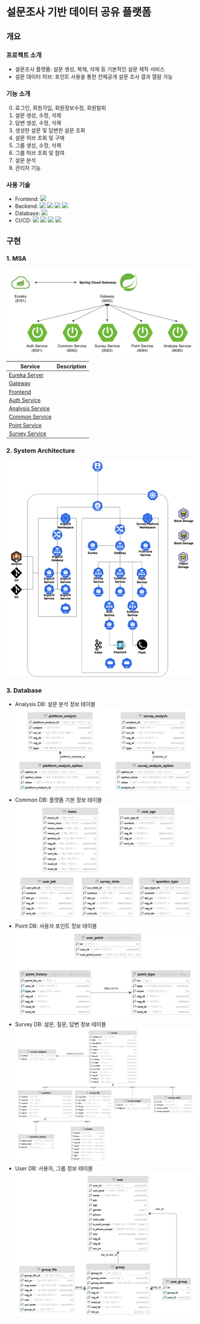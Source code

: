 # 설문조사 기반 데이터 공유 플랫폼
## 개요
### 프로젝트 소개
- 설문조사 플랫폼: 설문 생성, 복제, 삭제 등 기본적인 설문 제작 서비스
- 설문 데이터 허브: 포인트 사용을 통한 전체공개 설문 조사 결과 열람 가능
### 기능 소개
0. 로그인, 회원가입, 회원정보수정, 회원탈퇴
1. 설문 생성, 수정, 삭제
2. 답변 생성, 수정, 삭제
3. 생성한 설문 및 답변한 설문 조회
4. 설문 허브 조회 및 구매
5. 그룹 생성, 수정, 삭제
6. 그룹 허브 조회 및 참여
7. 설문 분석
8. 관리자 기능
### 사용 기술
- Frontend: 
![](https://img.shields.io/badge/React-61DAFB?style=flat-square&logo=react&logoColor=white)
- Backend: 
![](https://img.shields.io/badge/Java-007396?style=flat-square&logo=java&logoColor=white)
![](https://img.shields.io/badge/SpringBoot-6DB33F?style=flat-square&logo=springboot&logoColor=white)
![](https://img.shields.io/badge/ApacheKafka-231F20?style=flat-square&logo=apachekafka&logoColor=white)
![](https://img.shields.io/badge/KakaoiCloud-FFCD00?style=flat-square&logo=kakao&logoColor=white)
- Database:
![](https://img.shields.io/badge/MySQL-4479A1?style=flat-square&logo=mysql&logoColor=white)
- CI/CD:
![](https://img.shields.io/badge/Kubernetes-326CE5?style=flat-square&logo=kubernetes&logoColor=white)
![](https://img.shields.io/badge/Docker-2496ED?style=flat-square&logo=docker&logoColor=white)
![](https://img.shields.io/badge/Jenkins-D24939?style=flat-square&logo=jenkins&logoColor=white)
![](https://img.shields.io/badge/Argo-EF7B4D?style=flat-square&logo=argo&logoColor=white)
## 구현
### 1. MSA
![](readmeImg/msa.png)

|Service|Description|
|---|---|
|[Eureka Server](https://github.com/solbiko/survey_platform_backend_eurekaserver.git)||
|[Gateway](https://github.com/solbiko/survey_platform_backend_gateway.git)||
|[Frontend](https://github.com/solbiko/survey_platform_frontend_react.git)||
|[Auth Service](https://github.com/solbiko/survey_platform_backend_auth.git)||
|[Analysis Service](https://github.com/OYJ-hansung/survey_platform_backend_analysis.git)||
|[Common Service](https://github.com/solbiko/survey_platform_backend_common.git)||
|[Point Service](https://github.com/stella693/survey_platform_backend_point.git)||
|[Survey Service](https://github.com/solbiko/survey_platform_backend_survey.git)||
### 2. System Architecture
![](readmeImg/sa.png)
### 3. Database
- Analysis DB: 설문 분석 정보 테이블
![](readmeImg/dbimg/analysis_db.png)
- Common DB: 플랫폼 기본 정보 테이블
![](readmeImg/dbimg/common_db.png)
- Point DB: 사용자 포인트 정보 테이블
![](readmeImg/dbimg/point_db.png)
- Survey DB: 설문, 질문, 답변 정보 테이블
![](readmeImg/dbimg/survey_db.png)
- User DB: 사용자, 그룹 정보 테이블
![](readmeImg/dbimg/user_db.png)
